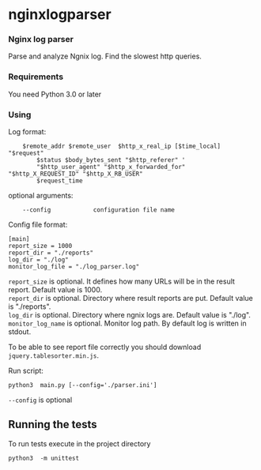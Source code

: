 # nginxlogparser

### Nginx log parser 

Parse and analyze Ngnix log. Find the slowest http queries.

### Requirements

You need Python 3.0 or later

### Using

Log format:

```
	$remote_addr $remote_user  $http_x_real_ip [$time_local] "$request"  
        $status $body_bytes_sent "$http_referer" ' 
        "$http_user_agent" "$http_x_forwarded_for" "$http_X_REQUEST_ID" "$http_X_RB_USER" 
        $request_time
```

optional arguments:

```      
	--config            configuration file name
```

Config file format:
 
```    
[main]
report_size = 1000
report_dir = "./reports"
log_dir = "./log"
monitor_log_file = "./log_parser.log"

```

`report_size` is optional. It defines how many URLs will be in the result report. Default value is 1000. <br>
`report_dir` is optional. Directory where result reports are put. Default value is "./reports". <br>
`log_dir` is optional. Directory where ngnix logs are. Default value is "./log". <br>
`monitor_log_name` is optional. Monitor log path. By default log is written in stdout. <br>


To be able to see report file correctly you should download `jquery.tablesorter.min.js`.

Run script:

```
python3  main.py [--config='./parser.ini']  
```  

`--config` is optional


## Running the tests

To run tests execute in the project directory

```
python3  -m unittest 
```  




